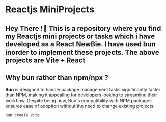# Reactjs MiniProjects
## **Hey There !🙌** This is a repository where you find my Reactjs mini projects or tasks which i have developed as a React NewBie. I have used bun inorder to implement these projects. The above projects are Vite + React
## Why bun rather than npm/npx ?
**Bun** is designed to handle package management tasks significantly faster than NPM, making it appealing for developers looking to streamline their workflow. Despite being new, Bun's compatibility with NPM packages ensures ease of adoption without the need to change existing projects.
```bash
bun create vite
